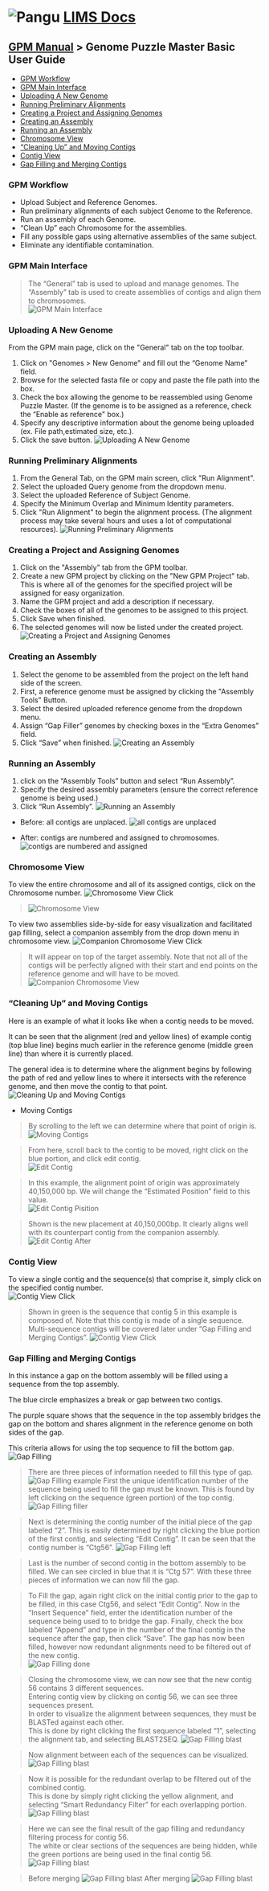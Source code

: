 # ![Pangu](images/logo.png) [LIMS Docs](README.md)
## [GPM Manual](GPM-Manual.md) > Genome Puzzle Master Basic User Guide
- [GPM Workflow](#gpm-workflow)
- [GPM Main Interface](#gpm-main-interface)
- [Uploading A New Genome](#uploading-a-new-genome)
- [Running Preliminary Alignments](#running-preliminary-alignments)
- [Creating a Project and Assigning Genomes](#creating-a-project-and-assigning-genomes)
- [Creating an Assembly](#creating-an-assembly)
- [Running an Assembly](#running-an-assembly)
- [Chromosome View](#chromosome-view)
- [“Cleaning Up” and Moving Contigs](#cleaning-up-and-moving-contigs)
- [Contig View](#contig-view)
- [Gap Filling and Merging Contigs](#gap-filling-and-merging-contigs)

### GPM Workflow
- Upload Subject and Reference Genomes.
- Run preliminary alignments of each subject Genome to the Reference.
- Run an assembly of each Genome.
- “Clean Up” each Chromosome for the assemblies.
- Fill any possible gaps using alternative assemblies of the same subject.  
- Eliminate any identifiable contamination.  

### GPM Main Interface
> The “General” tab is used to upload and manage genomes.
> The “Assembly” tab is used to create assemblies of contigs and align them to chromosomes.  
> ![GPM Main Interface](images/GPM_Screenshots/Slide1.PNG)

### Uploading A New Genome
From the GPM main page, click on the "General" tab on the top toolbar.   
1. Click on "Genomes > New Genome"  and fill out the “Genome Name” field.  
2. Browse for the selected fasta file or copy and paste the file path into the box.  
3. Check the box allowing the genome to be reassembled using Genome Puzzle Master. (If the genome is to be assigned as a reference, check the “Enable as reference" box.)
4. Specify any descriptive information about the genome being uploaded (ex. File path,estimated size, etc.).
5. Click the save button.
![Uploading A New Genome](images/GPM_Screenshots/Slide2.PNG)

### Running Preliminary Alignments
1. From the General Tab, on the GPM main screen, click "Run Alignment".
2. Select the uploaded Query genome from the dropdown menu.
3. Select the uploaded Reference of Subject Genome.
4. Specify the Minimum Overlap and Minimum Identity parameters.
5. Click "Run Alignment" to begin the alignment process.  (The alignment process may take several hours and uses a lot of computational resources). 
![Running Preliminary Alignments](images/GPM_Screenshots/Slide3.PNG)

### Creating a Project and Assigning Genomes
1. Click on the "Assembly" tab from the GPM toolbar.
2. Create a new GPM project by clicking on the "New GPM Project" tab.  This is where all of the genomes for the specified project will be assigned for easy organization.
3. Name the GPM project and add a description if necessary.
4. Check the boxes of all of the genomes to be assigned to this project.
5. Click Save when finished.
6. The selected genomes will now be listed under the created project.
![Creating a Project and Assigning Genomes](images/GPM_Screenshots/Slide4.PNG)

### Creating an Assembly
1. Select the genome to be assembled from the project on the left hand side of the screen.  
2. First, a reference genome must be assigned by clicking the "Assembly Tools" Button.
3. Select the desired uploaded reference genome from the dropdown menu.  
4. Assign “Gap Filler” genomes by checking boxes in the “Extra Genomes” field. 
5. Click “Save” when finished.
![Creating an Assembly](images/GPM_Screenshots/Slide5.PNG)

### Running an Assembly
1. click on the “Assembly Tools” button and select “Run Assembly”. 
2. Specify the desired assembly parameters (ensure the correct reference genome is being used.)
3. Click “Run Assembly”.
![Running an Assembly](images/GPM_Screenshots/Slide6.PNG)

- Before: all contigs are unplaced. 
![all contigs are unplaced](images/GPM_Screenshots/Slide7.PNG)

- After: contigs are numbered and assigned to chromosomes.  
![contigs are numbered and assigned](images/GPM_Screenshots/Slide9.PNG)

### Chromosome View
To view the entire chromosome and all of its assigned contigs, click on the Chromosome number. 
![Chromosome View Click](images/GPM_Screenshots/Slide11_2.PNG)
> ![Chromosome View](images/GPM_Screenshots/slide11_1.PNG)

To view two assemblies side-by-side for easy visualization and facilitated gap filling, select a companion assembly from the drop down menu in chromosome view.
![Companion Chromosome View Click](images/GPM_Screenshots/sLIDE12_1.PNG)
> It will appear on top of the target assembly.
> Note that not all of the contigs will be perfectly aligned with their start and end points on the reference genome and will have to be moved.
> ![Companion Chromosome View](images/GPM_Screenshots/Slide12_2.PNG)

### “Cleaning Up” and Moving Contigs
Here is an example of what it looks like when a contig needs to be moved.  

It can be seen that the alignment (red and yellow lines) of example contig (top blue line) begins much earlier in the reference genome (middle green line)  than where it is currently placed.  

The general idea is to determine where the alignment begins by following the path of red and yellow lines to where it intersects with the reference genome, and then move the contig to that point.  
![Cleaning Up and Moving Contigs](images/GPM_Screenshots/Slide13.PNG)

* Moving Contigs
> By scrolling to the left we can determine where that point of origin is. 
![Moving Contigs](images/GPM_Screenshots/Slide14_2.PNG)

> From here, scroll back to the contig to be moved, right click on the blue portion, and click edit contig.  
![Edit Contig](images/GPM_Screenshots/Slide14_1.PNG)

> In this example, the alignment point of origin was approximately 40,150,000 bp.  We will change the “Estimated Position” field to this value.  
![Edit Contig Pisition](images/GPM_Screenshots/Slide15_2.PNG)

> Shown is the new placement at 40,150,000bp. It clearly aligns well with its counterpart contig from the companion assembly.  
![Edit Contig After](images/GPM_Screenshots/slide16.PNG)

### Contig View
To view a single contig and the sequence(s) that comprise it, simply click on the specified contig number.  
![Contig View Click](images/GPM_Screenshots/slide17_1.PNG)
> Shown in green is the sequence that contig 5 in this example is composed of. Note that this contig is made of a single sequence.  Multi-sequence contigs will be covered later under “Gap Filling and Merging Contigs”.
![Contig View Click](images/GPM_Screenshots/Slide17_2.PNG)

### Gap Filling and Merging Contigs
In this instance a gap on the bottom assembly will be filled using a sequence from the top assembly.  

The blue circle emphasizes a break or gap between two contigs.  

The purple square shows that the sequence in the top assembly bridges the gap on the bottom and shares alignment in the reference genome on both sides of the gap.  

This criteria allows for using the top sequence to fill the bottom gap.  
![Gap Filling](images/GPM_Screenshots/Slide18.PNG)

> There are three pieces of information needed to fill this type of gap.  
![Gap Filling example](images/GPM_Screenshots/Slide19_2.PNG)
> First the unique identification number of the sequence being used to fill the gap must be known.  This is found by left clicking on the sequence (green portion) of the top contig.  
![Gap Filling filler](images/GPM_Screenshots/Slide19_1.PNG)

> Next is determining the contig number of the initial piece of the gap labeled  “2”.   This is easily determined by right clicking the blue portion of the first contig, and selecting “Edit Contig”.  It can be seen that the contig number is “Ctg56”.
![Gap Filling left](images/GPM_Screenshots/Slide20_1.PNG)

> Last is the number of second contig in the bottom assembly to be filled.   We can see circled in blue that it is “Ctg 57”. With these three pieces of information we can now fill the gap. 

> To Fill the gap, again right click on the initial contig prior to the gap to be filled, in this case Ctg56, and select “Edit Contig”. Now in the “Insert Sequence” field, enter the identification number of the sequence being used to  to bridge the gap. Finally, check the box labeled “Append” and type in the number of the final contig in the sequence after the gap, then click “Save”. The gap has now been filled, however now redundant alignments need to be filtered out of the new contig.  
![Gap Filling done](images/GPM_Screenshots/Slide22.PNG)

> Closing the chromosome view, we can now see that the new contig 56 contains 3 different sequences.  
> Entering contig view by clicking on contig 56, we can see three sequences present.  
> In order to visualize the alignment between sequences, they must be BLASTed against each other.  
> This is done by right clicking the first sequence labeled “1”, selecting the alignment tab, and selecting BLAST2SEQ.
![Gap Filling blast](images/GPM_Screenshots/SSlide23.PNG)

> Now alignment between each of the sequences can be visualized.  
![Gap Filling blast](images/GPM_Screenshots/Slide24_2.PNG)

> Now it is possible for the redundant overlap to be filtered out of the combined contig.  
> This is done by simply right clicking the yellow alignment, and selecting “Smart Redundancy Filter” for each overlapping portion.
![Gap Filling blast](images/GPM_Screenshots/Slide24_1.PNG)

> Here we can see the final result of the gap filling and redundancy filtering process for contig 56.  
> The white or clear sections of the sequences are being hidden, while the green portions are being used in the final contig 56.
![Gap Filling blast](images/GPM_Screenshots/Slide25.PNG)

> Before merging
![Gap Filling blast](images/GPM_Screenshots/Slide26_1.PNG)
> After merging
![Gap Filling blast](images/GPM_Screenshots/Slide26_2.PNG)

